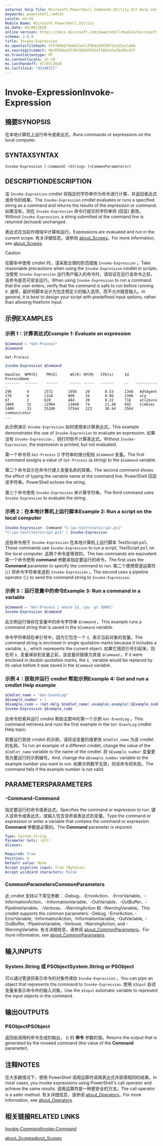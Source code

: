 ```yaml
---
external help file: Microsoft.PowerShell.Commands.Utility.dll-Help.xml
keywords: powershell,cmdlet
Locale: en-US
Module Name: Microsoft.PowerShell.Utility
ms.date: 04/08/2020
online version: https://docs.microsoft.com/powershell/module/microsoft.powershell.utility/invoke-expression?view=powershell-6&WT.mc_id=ps-gethelp
schema: 2.0.0
title: Invoke-Expression
ms.openlocfilehash: 575f696d74e6a7aa7cf864cbb559f15a25ac1a66
ms.sourcegitcommit: 9b28fb9a3d72655bb63f62af18b3a5af6a05cd3f
ms.translationtype: MT
ms.contentlocale: zh-CN
ms.lasthandoff: 07/07/2020
ms.locfileid: "93198171"
---
```

# <span data-ttu-id="7a3cf-103">Invoke-Expression</span><span class="sxs-lookup"><span data-stu-id="7a3cf-103">Invoke-Expression</span></span>

## <span data-ttu-id="7a3cf-104">摘要</span><span class="sxs-lookup"><span data-stu-id="7a3cf-104">SYNOPSIS</span></span>
<span data-ttu-id="7a3cf-105">在本地计算机上运行命令或表达式。</span><span class="sxs-lookup"><span data-stu-id="7a3cf-105">Runs commands or expressions on the local computer.</span></span>

## <span data-ttu-id="7a3cf-106">SYNTAX</span><span class="sxs-lookup"><span data-stu-id="7a3cf-106">SYNTAX</span></span>

```
Invoke-Expression [-Command] <String> [<CommonParameters>]
```

## <span data-ttu-id="7a3cf-107">DESCRIPTION</span><span class="sxs-lookup"><span data-stu-id="7a3cf-107">DESCRIPTION</span></span>

<span data-ttu-id="7a3cf-108">该 `Invoke-Expression` cmdlet 将指定的字符串作为命令进行计算，并返回表达式或命令的结果。</span><span class="sxs-lookup"><span data-stu-id="7a3cf-108">The `Invoke-Expression` cmdlet evaluates or runs a specified string as a command and returns the results of the expression or command.</span></span> <span data-ttu-id="7a3cf-109">如果没有，则在 `Invoke-Expression` 命令行提交的字符串将 (回显) 更改。</span><span class="sxs-lookup"><span data-stu-id="7a3cf-109">Without `Invoke-Expression`, a string submitted at the command line is returned (echoed) unchanged.</span></span>

<span data-ttu-id="7a3cf-110">表达式在当前作用域中计算和运行。</span><span class="sxs-lookup"><span data-stu-id="7a3cf-110">Expressions are evaluated and run in the current scope.</span></span> <span data-ttu-id="7a3cf-111">有关详细信息，请参阅 [about_Scopes](../Microsoft.PowerShell.Core/About/about_Scopes.md)。</span><span class="sxs-lookup"><span data-stu-id="7a3cf-111">For more information, see [about_Scopes](../Microsoft.PowerShell.Core/About/about_Scopes.md).</span></span>

> [!CAUTION]
> <span data-ttu-id="7a3cf-112">在脚本中使用 cmdlet 时，请采取合理的防范措施 `Invoke-Expression` 。</span><span class="sxs-lookup"><span data-stu-id="7a3cf-112">Take reasonable precautions when using the `Invoke-Expression` cmdlet in scripts.</span></span> <span data-ttu-id="7a3cf-113">当使用 `Invoke-Expression` 运行用户输入的命令时，请验证在运行该命令之前，该命令是否可安全运行。</span><span class="sxs-lookup"><span data-stu-id="7a3cf-113">When using `Invoke-Expression` to run a command that the user enters, verify that the command is safe to run before running it.</span></span> <span data-ttu-id="7a3cf-114">通常，最好将脚本设计为包含预定义的输入选项，而不允许随意输入。</span><span class="sxs-lookup"><span data-stu-id="7a3cf-114">In general, it is best to design your script with predefined input options, rather than allowing freeform input.</span></span>

## <span data-ttu-id="7a3cf-115">示例</span><span class="sxs-lookup"><span data-stu-id="7a3cf-115">EXAMPLES</span></span>

### <span data-ttu-id="7a3cf-116">示例 1：计算表达式</span><span class="sxs-lookup"><span data-stu-id="7a3cf-116">Example 1: Evaluate an expression</span></span>

```powershell
$Command = "Get-Process"
$Command
```

```Output
Get-Process
```

```powershell
Invoke-Expression $Command
```

```Output
Handles  NPM(K)    PM(K)      WS(K) VM(M)   CPU(s)     Id   ProcessName
-------  ------    -----      ----- -----   ------     --   -----------
296       4       1572       1956    20       0.53     1348   AdtAgent
270       6       1328       800     34       0.06     2396   alg
67        2       620        484     20       0.22     716    ati2evxx
1060      15      12904      11840   74       11.48    892    CcmExec
1400      33      25280      37544   223      38.44    2564   communicator
...
```

<span data-ttu-id="7a3cf-117">此示例演示 `Invoke-Expression` 如何使用来计算表达式。</span><span class="sxs-lookup"><span data-stu-id="7a3cf-117">This example demonstrates the use of `Invoke-Expression` to evaluate an expression.</span></span> <span data-ttu-id="7a3cf-118">如果没有 `Invoke-Expression` ，则打印但不计算表达式。</span><span class="sxs-lookup"><span data-stu-id="7a3cf-118">Without `Invoke-Expression`, the expression is printed, but not evaluated.</span></span>

<span data-ttu-id="7a3cf-119">第一个命令将 `Get-Process` () 字符串的值分配给 `$Command` 变量。</span><span class="sxs-lookup"><span data-stu-id="7a3cf-119">The first command assigns a value of `Get-Process` (a string) to the `$Command` variable.</span></span>

<span data-ttu-id="7a3cf-120">第二个命令显示在命令行键入变量名称的效果。</span><span class="sxs-lookup"><span data-stu-id="7a3cf-120">The second command shows the effect of typing the variable name at the command line.</span></span> <span data-ttu-id="7a3cf-121">PowerShell 回显该字符串。</span><span class="sxs-lookup"><span data-stu-id="7a3cf-121">PowerShell echoes the string.</span></span>

<span data-ttu-id="7a3cf-122">第三个命令使用 `Invoke-Expression` 来计算字符串。</span><span class="sxs-lookup"><span data-stu-id="7a3cf-122">The third command uses `Invoke-Expression` to evaluate the string.</span></span>

### <span data-ttu-id="7a3cf-123">示例 2：在本地计算机上运行脚本</span><span class="sxs-lookup"><span data-stu-id="7a3cf-123">Example 2: Run a script on the local computer</span></span>

```powershell
Invoke-Expression -Command "C:\ps-test\testscript.ps1"
"C:\ps-test\testscript.ps1" | Invoke-Expression
```

<span data-ttu-id="7a3cf-124">这些命令用于 `Invoke-Expression` 在本地计算机上运行脚本 TestScript.ps1。</span><span class="sxs-lookup"><span data-stu-id="7a3cf-124">These commands use `Invoke-Expression` to run a script, TestScript.ps1, on the local computer.</span></span> <span data-ttu-id="7a3cf-125">这两个命令是等效的。</span><span class="sxs-lookup"><span data-stu-id="7a3cf-125">The two commands are equivalent.</span></span> <span data-ttu-id="7a3cf-126">第一个命令使用 **command** 参数来指定要运行的命令。</span><span class="sxs-lookup"><span data-stu-id="7a3cf-126">The first uses the **Command** parameter to specify the command to run.</span></span>
<span data-ttu-id="7a3cf-127">第二个使用管道运算符 (`|`) 将命令字符串发送到 `Invoke-Expression` 。</span><span class="sxs-lookup"><span data-stu-id="7a3cf-127">The second uses a pipeline operator (`|`) to send the command string to `Invoke-Expression`.</span></span>

### <span data-ttu-id="7a3cf-128">示例 3：运行变量中的命令</span><span class="sxs-lookup"><span data-stu-id="7a3cf-128">Example 3: Run a command in a variable</span></span>

```powershell
$Command = 'Get-Process | where {$_.cpu -gt 1000}'
Invoke-Expression $Command
```

<span data-ttu-id="7a3cf-129">此示例运行保存在变量中的命令字符串 `$Command` 。</span><span class="sxs-lookup"><span data-stu-id="7a3cf-129">This example runs a command string that is saved in the `$Command` variable.</span></span>

<span data-ttu-id="7a3cf-130">命令字符串括在单引号中，因为它包含一个 `$_` 表示当前对象的变量。</span><span class="sxs-lookup"><span data-stu-id="7a3cf-130">The command string is enclosed in single quotation marks because it includes a variable, `$_`, which represents the current object.</span></span> <span data-ttu-id="7a3cf-131">如果它用双引号引起来，则在将 `$_` 变量保存到变量之前，该变量将替换为其值 `$Command` 。</span><span class="sxs-lookup"><span data-stu-id="7a3cf-131">If it were enclosed in double quotation marks, the `$_` variable would be replaced by its value before it was saved in the `$Command` variable.</span></span>

### <span data-ttu-id="7a3cf-132">示例 4：获取并运行 cmdlet 帮助示例</span><span class="sxs-lookup"><span data-stu-id="7a3cf-132">Example 4: Get and run a cmdlet Help example</span></span>

```powershell
$Cmdlet_name = "Get-EventLog"
$Example_number = 1
$Example_code = (Get-Help $Cmdlet_name).examples.example[($Example_number-1)].code
Invoke-Expression $Example_code
```

<span data-ttu-id="7a3cf-133">此命令检索并运行 cmdlet 帮助主题中的第一个示例 `Get-EventLog` 。</span><span class="sxs-lookup"><span data-stu-id="7a3cf-133">This command retrieves and runs the first example in the `Get-EventLog` cmdlet Help topic.</span></span>

<span data-ttu-id="7a3cf-134">若要运行其他 cmdlet 的示例，请将该变量的值更改 `$Cmdlet_name` 为该 cmdlet 的名称。</span><span class="sxs-lookup"><span data-stu-id="7a3cf-134">To run an example of a different cmdlet, change the value of the `$Cmdlet_name` variable to the name of the cmdlet.</span></span> <span data-ttu-id="7a3cf-135">将 `$Example_number` 变量更改为要运行的示例编号。</span><span class="sxs-lookup"><span data-stu-id="7a3cf-135">And, change the `$Example_number` variable to the example number you want to run.</span></span> <span data-ttu-id="7a3cf-136">如果示例数字无效，则该命令将失败。</span><span class="sxs-lookup"><span data-stu-id="7a3cf-136">The command fails if the example number is not valid.</span></span>

## <span data-ttu-id="7a3cf-137">PARAMETERS</span><span class="sxs-lookup"><span data-stu-id="7a3cf-137">PARAMETERS</span></span>

### <span data-ttu-id="7a3cf-138">-Command</span><span class="sxs-lookup"><span data-stu-id="7a3cf-138">-Command</span></span>

<span data-ttu-id="7a3cf-139">指定要运行的命令或表达式。</span><span class="sxs-lookup"><span data-stu-id="7a3cf-139">Specifies the command or expression to run.</span></span> <span data-ttu-id="7a3cf-140">键入该命令或表达式，或输入包含该命或表达式的变量。</span><span class="sxs-lookup"><span data-stu-id="7a3cf-140">Type the command or expression or enter a variable that contains the command or expression.</span></span> <span data-ttu-id="7a3cf-141">**Command** 参数是必需的。</span><span class="sxs-lookup"><span data-stu-id="7a3cf-141">The **Command** parameter is required.</span></span>

```yaml
Type: System.String
Parameter Sets: (All)
Aliases:

Required: True
Position: 0
Default value: None
Accept pipeline input: True (ByValue)
Accept wildcard characters: False
```

### <span data-ttu-id="7a3cf-142">CommonParameters</span><span class="sxs-lookup"><span data-stu-id="7a3cf-142">CommonParameters</span></span>

<span data-ttu-id="7a3cf-143">此 cmdlet 支持以下常见参数：-Debug、-ErrorAction、-ErrorVariable、-InformationAction、-InformationVariable、-OutVariable、-OutBuffer、-PipelineVariable、-Verbose、-WarningAction 和 -WarningVariable。</span><span class="sxs-lookup"><span data-stu-id="7a3cf-143">This cmdlet supports the common parameters: -Debug, -ErrorAction, -ErrorVariable, -InformationAction, -InformationVariable, -OutVariable, -OutBuffer, -PipelineVariable, -Verbose, -WarningAction, and -WarningVariable.</span></span> <span data-ttu-id="7a3cf-144">有关详细信息，请参阅 [about_CommonParameters](../Microsoft.PowerShell.Core/About/about_CommonParameters.md)。</span><span class="sxs-lookup"><span data-stu-id="7a3cf-144">For more information, see [about_CommonParameters](../Microsoft.PowerShell.Core/About/about_CommonParameters.md).</span></span>

## <span data-ttu-id="7a3cf-145">输入</span><span class="sxs-lookup"><span data-stu-id="7a3cf-145">INPUTS</span></span>

### <span data-ttu-id="7a3cf-146">System.String 或 PSObject</span><span class="sxs-lookup"><span data-stu-id="7a3cf-146">System.String or PSObject</span></span>

<span data-ttu-id="7a3cf-147">可以通过管道将表示命令的对象传递给 `Invoke-Expression` 。</span><span class="sxs-lookup"><span data-stu-id="7a3cf-147">You can pipe an object that represents the command to `Invoke-Expression`.</span></span>
<span data-ttu-id="7a3cf-148">使用 `$Input` 自动变量来表示命令中的输入对象。</span><span class="sxs-lookup"><span data-stu-id="7a3cf-148">Use the `$Input` automatic variable to represent the input objects in the command.</span></span>

## <span data-ttu-id="7a3cf-149">输出</span><span class="sxs-lookup"><span data-stu-id="7a3cf-149">OUTPUTS</span></span>

### <span data-ttu-id="7a3cf-150">PSObject</span><span class="sxs-lookup"><span data-stu-id="7a3cf-150">PSObject</span></span>

<span data-ttu-id="7a3cf-151">返回由调用的命令生成的输出， () 的 **命令** 参数的值。</span><span class="sxs-lookup"><span data-stu-id="7a3cf-151">Returns the output that is generated by the invoked command (the value of the **Command** parameter).</span></span>

## <span data-ttu-id="7a3cf-152">注释</span><span class="sxs-lookup"><span data-stu-id="7a3cf-152">NOTES</span></span>

<span data-ttu-id="7a3cf-153">在大多数情况下，使用 PowerShell 调用运算符调用表达式并获得相同的结果。</span><span class="sxs-lookup"><span data-stu-id="7a3cf-153">In most cases, you invoke expressions using PowerShell's call operator and achieve the same results.</span></span>
<span data-ttu-id="7a3cf-154">调用运算符是一种更安全的方法。</span><span class="sxs-lookup"><span data-stu-id="7a3cf-154">The call operator is a safer method.</span></span> <span data-ttu-id="7a3cf-155">有关详细信息，请参阅 [about_Operators](../microsoft.powershell.core/about/about_operators.md#call-operator-)。</span><span class="sxs-lookup"><span data-stu-id="7a3cf-155">For more information, see [about_Operators](../microsoft.powershell.core/about/about_operators.md#call-operator-).</span></span>

## <span data-ttu-id="7a3cf-156">相关链接</span><span class="sxs-lookup"><span data-stu-id="7a3cf-156">RELATED LINKS</span></span>

[<span data-ttu-id="7a3cf-157">Invoke-Command</span><span class="sxs-lookup"><span data-stu-id="7a3cf-157">Invoke-Command</span></span>](../Microsoft.PowerShell.Core/Invoke-Command.md)

[<span data-ttu-id="7a3cf-158">about_Scopes</span><span class="sxs-lookup"><span data-stu-id="7a3cf-158">about_Scopes</span></span>](../Microsoft.PowerShell.Core/About/about_Scopes.md)
